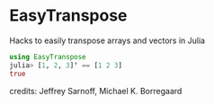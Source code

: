 # EasyTranspose

Hacks to easily transpose arrays and vectors in Julia

```julia
using EasyTranspose
julia> [1, 2, 3]ᵀ == [1 2 3]
true

```



credits: Jeffrey Sarnoff, Michael K. Borregaard
